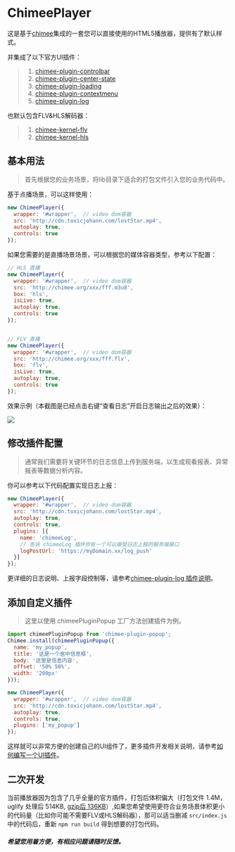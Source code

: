 # ChimeePlayer

这是基于[chimee](https://github.com/Chimeejs/chimee)集成的一套您可以直接使用的HTML5播放器，提供有了默认样式。

并集成了以下官方UI插件：
> 1. [chimee-plugin-controlbar](https://github.com/Chimeejs/chimee-plugin-controlbar)
> 2. [chimee-plugin-center-state](https://github.com/Chimeejs/chimee-plugin-center-state)
> 3. [chimee-plugin-loading](https://github.com/Chimeejs/chimee-plugin-loading)
> 4. [chimee-plugin-contextmenu](https://github.com/Chimeejs/chimee-plugin-contextmenu)
> 5. [chimee-plugin-log](https://github.com/Chimeejs/chimee-plugin-log)

也默认包含FLV&HLS解码器：
> 1. [chimee-kernel-flv](https://github.com/Chimeejs/chimee-kernel-flv)
> 2. [chimee-kernel-hls](https://github.com/Chimeejs/chimee-kernel-hls)

## 基本用法

> 首先根据您的业务场景，将lib目录下适合的打包文件引入您的业务代码中。

基于点播场景，可以这样使用：

```javascript
new ChimeePlayer({
  wrapper: '#wrapper',  // video dom容器
  src: 'http://cdn.toxicjohann.com/lostStar.mp4',
  autoplay: true,
  controls: true
});
```

如果您需要的是直播场景场景，可以根据您的媒体容器类型，参考以下配置：

```javascript
// HLS 直播
new ChimeePlayer({
  wrapper: '#wrapper',  // video dom容器
  src: 'http://chimee.org/xxx/fff.m3u8',
  box: 'hls',
  isLive: true,
  autoplay: true,
  controls: true
});


// FLV 直播
new ChimeePlayer({
  wrapper: '#wrapper',  // video dom容器
  src: 'http://chimee.org/xxx/fff.flv',
  box: 'flv',
  isLive: true,
  autoplay: true,
  controls: true
});
```

效果示例（本截图是已经点击右键“查看日志”开启日志输出之后的效果）：

![](https://p2.ssl.qhimg.com/dr/600__/t01093aadbd9d752527.png)

## 修改插件配置
> 通常我们需要将关键环节的日志信息上传到服务端，以生成观看报表、异常报表等数据分析内容。

你可以参考以下代码配置实现日志上报：

```javascript
new ChimeePlayer({
  wrapper: '#wrapper',  // video dom容器
  src: 'http://cdn.toxicjohann.com/lostStar.mp4',
  autoplay: true,
  controls: true,
  plugins: [{
    name: 'chimeeLog',
    // 告诉 chimeeLog 插件你有一个可以接受日志上报的服务端接口
    logPostUrl: 'https://myDomain.xx/log_push'
  }]
});
```
更详细的日志说明、上报字段控制等，请参考[chimee-plugin-log 插件说明](https://github.com/Chimeejs/chimee-plugin-log/blob/master/README.md)。

## 添加自定义插件

> 这里以使用 chimeePluginPopup 工厂方法创建插件为例。

```javascript
import chimeePluginPopup from 'chimee-plugin-popup';
Chimee.install(chimeePluginPopup({
  name: 'my_popup',
  title: '这是一个居中信息框',
  body: '这里是信息内容',
  offset: '50% 50%',
  width: '200px'
}));

new ChimeePlayer({
  wrapper: '#wrapper',  // video dom容器
  src: 'http://cdn.toxicjohann.com/lostStar.mp4',
  autoplay: true,
  controls: true,
  plugins: ['my_popup']
});
```
这样就可以非常方便的创建自己的UI组件了，更多插件开发相关说明，请参考[如何编写一个UI插件](https://github.com/Chimeejs/chimee/blob/master/doc/zh-cn/how-to-write-a-popup-plugin.md)。

## 二次开发
当前播放器因为包含了几乎全量的官方插件，打包后体积偏大（打包文件 1.4M，uglify 处理后 514KB, [gzip后 136KB](https://s2.ssl.qhres.com/!1f6e9263/index.browser.js)）,如果您希望使用更符合业务场景体积更小的代码量（比如你可能不需要FLV或HLS解码器），那可以适当删减 `src/index.js` 中的代码后，重新 `npm run build` 得到想要的打包代码。

##### 希望您用着方便，有相应问题请随时反馈。

